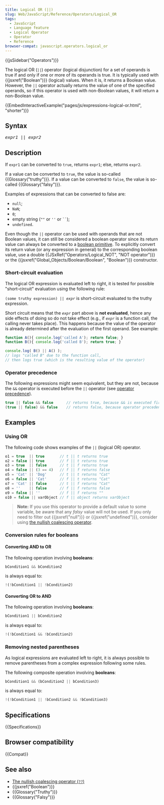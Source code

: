 ```yaml
---
title: Logical OR (||)
slug: Web/JavaScript/Reference/Operators/Logical_OR
tags:
  - JavaScript
  - Language feature
  - Logical Operator
  - Operator
  - Reference
browser-compat: javascript.operators.logical_or
---
```

{{jsSidebar("Operators")}}

The logical OR (`||`) operator (logical disjunction) for a set of operands is
true if and only if one or more of its operands is true. It is typically used
with {{jsxref("Boolean")}} (logical) values. When it is, it returns a
Boolean value. However, the `||` operator actually returns the value of one of
the specified operands, so if this operator is used with non-Boolean values, it
will return a non-Boolean value.

{{EmbedInteractiveExample("pages/js/expressions-logical-or.html", "shorter")}}

## Syntax

<pre class="brush: js"><em>expr1</em> || <em>expr2</em>
</pre>

## Description

If `expr1` can be converted to `true`, returns `expr1`; else, returns `expr2`.

If a value can be converted to `true`, the value is so-called
{{Glossary("truthy")}}. If a value can be converted to `false`, the value
is so-called {{Glossary("falsy")}}.

Examples of expressions that can be converted to false are:

- `null`;
- `NaN`;
- `0`;
- empty string (`""` or `''` or ` `` `);
- `undefined`.

Even though the `||` operator can be used with operands that are not Boolean
values, it can still be considered a boolean operator since its return value can
always be converted to a
[boolean primitive](/en-US/docs/Web/JavaScript/Data_structures#boolean_type). To
explicitly convert its return value (or any expression in general) to the
corresponding boolean value, use a double
{{JSxRef("Operators/Logical_NOT", "NOT
  operator")}} or the
{{jsxref("Global_Objects/Boolean/Boolean", "Boolean")}}
constructor.

### Short-circuit evaluation

The logical OR expression is evaluated left to right, it is tested for possible
"short-circuit" evaluation using the following rule:

<code>(some truthy expression) || <em>expr</em></code> is short-circuit
evaluated to the truthy expression.

Short circuit means that the <code><em>expr</em></code> part above is **not
evaluated**, hence any side effects of doing so do not take effect (e.g., if
<code><em>expr</em></code> is a function call, the calling never takes place).
This happens because the value of the operator is already determined after the
evaluation of the first operand. See example:

```js
function A(){ console.log('called A'); return false; }
function B(){ console.log('called B'); return true; }

console.log( B() || A() );
// logs "called B" due to the function call,
// then logs true (which is the resulting value of the operator)
```

### Operator precedence

The following expressions might seem equivalent, but they are not, because the
`&&` operator is executed before the `||` operator (see
[operator precedence](/en-US/docs/Web/JavaScript/Reference/Operators/Operator_Precedence)).

```js
true || false && false      // returns true, because && is executed first
(true || false) && false    // returns false, because operator precedence cannot apply
```

## Examples

### Using OR

The following code shows examples of the `||` (logical OR) operator.

```js
o1 = true  || true       // t || t returns true
o2 = false || true       // f || t returns true
o3 = true  || false      // t || f returns true
o4 = false || (3 == 4)   // f || f returns false
o5 = 'Cat' || 'Dog'      // t || t returns "Cat"
o6 = false || 'Cat'      // f || t returns "Cat"
o7 = 'Cat' || false      // t || f returns "Cat"
o8 = ''    || false      // f || f returns false
o9 = false || ''         // f || f returns ""
o10 = false || varObject // f || object returns varObject
```

> **Note:** If you use this operator to provide a default value to some
> variable, be aware that any _falsy_ value will not be used. If you only need
> to filter out {{jsxref("null")}} or {{jsxref("undefined")}},
> consider using
> [the nullish coalescing operator](/en-US/docs/Web/JavaScript/Reference/Operators/Nullish_coalescing_operator).

### Conversion rules for booleans

#### Converting AND to OR

The following operation involving **booleans**:

```js
bCondition1 && bCondition2
```

is always equal to:

```js
!(!bCondition1 || !bCondition2)
```

#### Converting OR to AND

The following operation involving **booleans**:

```js
bCondition1 || bCondition2
```

is always equal to:

```js
!(!bCondition1 && !bCondition2)
```

### Removing nested parentheses

As logical expressions are evaluated left to right, it is always possible to
remove parentheses from a complex expression following some rules.

The following composite operation involving **booleans**:

```js
bCondition1 && (bCondition2 || bCondition3)
```

is always equal to:

```js
!(!bCondition1 || !bCondition2 && !bCondition3)
```

## Specifications

{{Specifications}}

## Browser compatibility

{{Compat}}

## See also

- [The nullish coalescing operator (`??`)](/en-US/docs/Web/JavaScript/Reference/Operators/Nullish_coalescing_operator)
- {{jsxref("Boolean")}}
- {{Glossary("Truthy")}}
- {{Glossary("Falsy")}}
